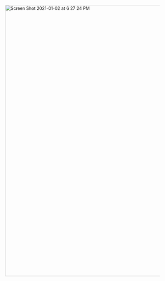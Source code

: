 <img width="883" alt="Screen Shot 2021-01-02 at 6 27 24 PM" src="https://user-images.githubusercontent.com/66393141/103468875-e7092200-4d2b-11eb-931f-a72702b11427.png">
